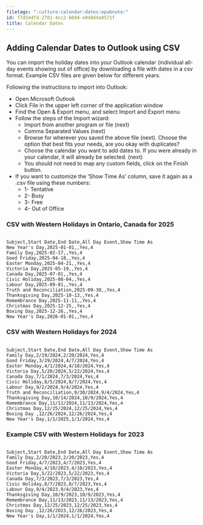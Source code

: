 ```yaml
---
filetags: ":culture:calendar:dates:epubnote:"
id: f7d544fd-2701-4cc2-b694-e048d4a9571f
title: Calendar Dates
---
```


## Adding Calendar Dates to Outlook using CSV

You can import the holiday dates into your Outlook calendar (individual
all-day events showing out of office) by downloading a file with dates
in a csv format. Example CSV files are given below for different years.

Following the instructions to import into Outlook:

- Open Microsoft Outlook
- Click File in the upper left corner of the application window
- Find the Open & Export menu, and select Import and Export menu
- Follow the steps of the Import wizard:
  - Import from another program or file (next)
  - Comma Separated Values (next)
  - Browse for wherever you saved the above file (next). Choose the
    option that best fits your needs, are you okay with duplicates?
  - Choose the calendar you want to add dates to. If you were already in
    your calendar, it will already be selected. (next)
  - You should not need to map any custom fields, click on the Finish
    button.
- If you want to customize the ‘Show Time As’ column, save it again as a
  .csv file using these numbers:
  - 1- Tentative
  - 2- Busy
  - 3- Free
  - 4- Out of Office

### CSV with Western Holidays in Ontario, Canada for 2025

``` csv

Subject,Start Date,End Date,All Day Event,Show Time As
New Year's Day,2025-01-01,,Yes,4
Family Day,2025-02-17,,Yes,4
Good Friday,2025-04-18,,Yes,4
Easter Monday,2025-04-21,,Yes,4
Victoria Day,2025-05-19,,Yes,4
Canada Day,2025-07-01,,Yes,4
Civic Holiday,2025-08-04,,Yes,4
Labour Day,2025-09-01,,Yes,4
Truth and Reconciliation,2025-09-30,,Yes,4
Thanksgiving Day,2025-10-13,,Yes,4
Remembrance Day,2025-11-11,,Yes,4
Christmas Day,2025-12-25,,Yes,4
Boxing Day,2025-12-26,,Yes,4
New Year's Day,2026-01-01,,Yes,4

```

### CSV with Western Holidays for 2024

``` csv

Subject,Start Date,End Date,All Day Event,Show Time As
Family Day,2/19/2024,2/20/2024,Yes,4
Good Friday,3/29/2024,4/7/2024,Yes,4
Easter Monday,4/1/2024,4/10/2024,Yes,4
Victoria Day,5/20/2024,5/22/2024,Yes,4
Canada Day,7/1/2024,7/3/2024,Yes,4
Civic Holiday,8/5/2024,8/7/2024,Yes,4
Labour Day,9/2/2024,9/4/2024,Yes,4
Truth and Reconciliation,9/30/2024,9/4/2024,Yes,4
Thanksgiving Day,10/14/2024,10/9/2024,Yes,4
Remembrance Day,11/11/2024,11/13/2024,Yes,4
Christmas Day,12/25/2024,12/25/2024,Yes,4
Boxing Day ,12/26/2024,12/26/2024,Yes,4
New Year's Day,1/1/2025,1/1/2024,Yes,4

```

### Example CSV with Western Holidays for 2023

``` csv

Subject,Start Date,End Date,All Day Event,Show Time As
Family Day,2/20/2023,2/20/2023,Yes,4
Good Friday,4/7/2023,4/7/2023,Yes,4
Easter Monday,4/10/2023,4/10/2023,Yes,4
Victoria Day,5/22/2023,5/22/2023,Yes,4
Canada Day,7/3/2023,7/3/2023,Yes,4
Civic Holiday,8/7/2023,8/7/2023,Yes,4
Labour Day,9/4/2023,9/4/2023,Yes,4
Thanksgiving Day,10/9/2023,10/9/2023,Yes,4
Remembrance Day,11/13/2023,11/13/2023,Yes,4
Christmas Day,12/25/2023,12/25/2023,Yes,4
Boxing Day ,12/26/2023,12/26/2023,Yes,4
New Year's Day,1/1/2024,1/1/2024,Yes,4

```
